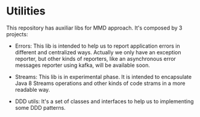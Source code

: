 # Utilities

This repository has auxiliar libs for MMD approach. It's composed by 3 projects:

* Errors:
This lib is intended to help us to report application errors in different and centralized ways. Actually we only have an exception reporter, but other kinds of reporters, like an asynchronous error messages reporter using kafka, will be available soon.

* Streams:
This lib is in experimental phase. It is intended to encapsulate Java 8 Streams operations and other kinds of code strams in a more readable way.

* DDD utils:
It's a set of classes and interfaces to help us to implementing some DDD patterns.

